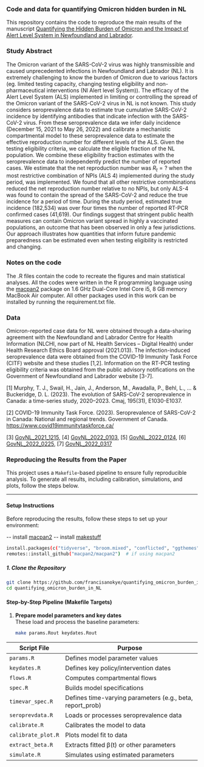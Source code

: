 ### Code and data for quantifying Omicron hidden burden in NL
This repository contains the code to reproduce the main results of the manuscript [Quantifying the Hidden Burden of Omicron and the Impact of Alert Level System in Newfoundland and Labrador](https://). 

### Study Abstract
The Omicron variant of the SARS-CoV-2 virus was highly transmissible and caused unprecedented infections in Newfoundland and Labrador (NL). It is extremely challenging to know the burden of Omicron due to various factors (eg. limited testing capacity, changing testing eligibility and non-pharmaceutical interventions (Nl Alert level System)). The efficacy of the Alert Level System (ALS) implemented in limiting or controlling the spread of the Omicron variant of the SARS-CoV-2 virus in NL is not known. This study considers seroprevalence data to estimate true cumulative SARS-CoV-2 incidence by identifying antibodies that indicate infection with the SARS-CoV-2 virus.  From these seroprevalence data we infer daily incidence (December 15, 2021 to  May 26, 2022) and calibrate a mechanistic compartmental model to these seroprevalence data to estimate the effective reproduction number for different levels of the ALS. Given the testing eligibility criteria, we calculate the eligible fraction of the NL population. We combine these eligibility fraction estimates with the seroprevalence data to independently predict the number of reported cases. We estimate that the net reproduction number was $R_t = ?$ when the most restrictive combination of NPIs (ALS 4) implemented during the study period, was implemented. We found that all other restrictive commbinations reduced the net reproduction number relative to no NPIs, but only ALS-4 was found to contain the spread of the SARS-CoV-2 and reduce the true incidence for a period of time. During the study period, estimated true incidence (182,534) was over four times the number of reported RT-PCR confirmed cases (41,619). Our findings suggest that stringent public health measures can contain Omicron variant spread in highly a vaccinated populations, an outcome that has been observed in only a few jurisdictions. Our approach illustrates how quantities that inform future pandemic preparedness can be estimated even when testing eligibility is restricted and changing.

### Notes on the code
The .R files contain the code to recreate the figures and main statistical analyses. All the codes were written in the R programming language using the [macpan2](https://github.com/canmod/macpan2) package on 1.6 GHz Dual-Core Intel Core i5, 8 GB memory MacBook Air computer. All other packages used in this work can be installed by running the requirement.txt file.

### Data
Omicron-reported case data for NL were obtained through a data-sharing agreement with the Newfoundland and Labrador Centre for Health Information (NLCHI, now part of NL Health Services – Digital Health) under Health Research Ethics Board approval (2021.013). The infection-induced seroprevalence data were obtained from the COVID-19 Immunity Task Force (CITF) website and these studies [1,2]. Information on the RT-PCR testing eligibility criteria was obtained from the public advisory notifications on the Government of Newfoundland and Labrador website [3-7]. 

[1] Murphy, T. J., Swail, H., Jain, J., Anderson, M., Awadalla, P., Behl, L., ... & Buckeridge, D. L. (2023). The evolution of SARS-CoV-2 seroprevalence in Canada: a time-series study, 2020–2023. Cmaj, 195(31), E1030-E1037.

[2] COVID-19 Immunity Task Force. (2023). Seroprevalence of SARS-CoV-2 in Canada: National and regional trends. Government of Canada. https://www.covid19immunitytaskforce.ca/

[3] [GovNL_2021_1215](https://www.gov.nl.ca/releases/2021/health/1215n04/), [4] [GovNL_2022_0103](https://www.gov.nl.ca/releases/2022/health/0103n02/), [5] [GovNL_2022_0124](https://www.gov.nl.ca/releases/2022/health/0124n05/), [6] [GovNL_2022_0225](https://www.gov.nl.ca/releases/2022/health/0309n02/), [7] [GovNL_2022_0317](https://www.gov.nl.ca/releases/2022/health/0317n11/)

### Reproducing the Results from the Paper

This project uses a `Makefile`-based pipeline to ensure fully reproducible analysis. To generate all results, including calibration, simulations, and plots, follow the steps below.

---

#### Setup Instructions

Before reproducing the results, follow these steps to set up your environment:

-- install [macpan2](https://canmod.github.io/macpan2/index.html)
-- install [makestuff](https://github.com/dushoff/makestuff)


```bash
install.packages(c("tidyverse", "broom.mixed", "conflicted", "ggthemes", "yaml", "lubridate", "here", "testthat"))
remotes::install_github("macpan2/macpan2")  # if using macpan2
```

##### 1. Clone the Repository

```bash
git clone https://github.com/francisanokye/quantifying_omicron_burden_in_NL.git
cd quantifying_omicron_burden_in_NL
```

#### Step-by-Step Pipeline (Makefile Targets)

1. **Prepare model parameters and key dates**  
   These load and process the baseline parameters:

   ```bash
   make params.Rout keydates.Rout
   ```

| Script File                        | Purpose                                                    | 
| ---------------------------------- | ---------------------------------------------------------- | 
| `params.R`                         | Defines model parameter values                             | 
| `keydates.R`                       | Defines key policy/intervention dates                      |
| `flows.R`                          | Computes compartmental flows                               | 
| `spec.R`                           | Builds model specifications                                | 
| `timevar_spec.R`                   | Defines time-varying parameters (e.g., beta, report\_prob) | 
| `seroprevdata.R`                   | Loads or processes seroprevalence data                     | 
| `calibrate.R`                      | Calibrates the model to data                               | 
| `calibrate_plot.R`                 | Plots model fit to data                                    | 
| `extract_beta.R`                   | Extracts fitted β(t) or other parameters                   | 
| `simulate.R`                       | Simulates using estimated parameters                       |







